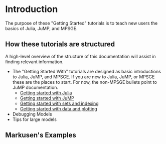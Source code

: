 # Introduction 

The purpose of these "Getting Started" tutorials is to teach new users the basics of Julia, JuMP, and MPSGE.

## How these tutorials are structured

A high-level overview of the structure of this documentation will assist in finding relevant information.

* The "Getting Started With" tutorials are designed as basic introductions to Julia, JuMP, and MPSGE. If you are new to Julia, JuMP, or MPSGE these are the places to start. For now, the non-MPSGE bullets point to JuMP documentation. 
    - [Getting started with Julia](https://jump.dev/JuMP.jl/stable/tutorials/getting_started/getting_started_with_julia/#Getting-started-with-Julia)
    - [Getting started with JuMP](https://jump.dev/JuMP.jl/stable/tutorials/getting_started/getting_started_with_JuMP/#Getting-started-with-JuMP)
    - [Getting started with sets and indexing](https://jump.dev/JuMP.jl/stable/tutorials/getting_started/getting_started_with_sets_and_indexing/#Getting-started-with-sets-and-indexing)
    - [Getting started with data and plotting](https://jump.dev/JuMP.jl/stable/tutorials/getting_started/getting_started_with_data_and_plotting/#Getting-started-with-data-and-plotting)
* Debugging Models
* Tips for large models


## Markusen's Examples 
